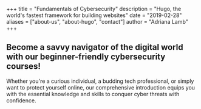 +++
title = "Fundamentals of Cybersecurity"
description = "Hugo, the world's fastest framework for building websites"
date = "2019-02-28"
aliases = ["about-us", "about-hugo", "contact"]
author = "Adriana Lamb"
+++

## Become a savvy navigator of the digital world with our beginner-friendly cybersecurity courses! 
Whether you're a curious individual, a budding tech professional, or simply want to protect yourself online, our comprehensive introduction equips you with the essential knowledge and skills to conquer cyber threats with confidence.